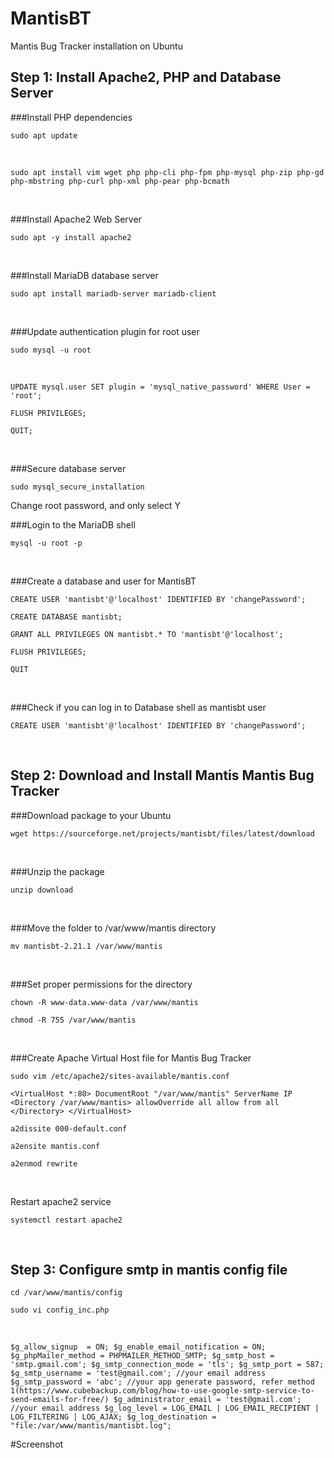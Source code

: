 # MantisBT

Mantis Bug Tracker installation on Ubuntu
<br>

<!-- ----------------------------------------------------- -->
## Step 1: Install Apache2, PHP and Database Server

###Install PHP dependencies
```
sudo apt update
```
<br>

```
sudo apt install vim wget php php-cli php-fpm php-mysql php-zip php-gd php-mbstring php-curl php-xml php-pear php-bcmath
```
<br>

###Install Apache2 Web Server
```
sudo apt -y install apache2
```
<br>

###Install MariaDB database server
```
sudo apt install mariadb-server mariadb-client
```
<br>

###Update authentication plugin for root user
```
sudo mysql -u root
```
<br>

```mysql
UPDATE mysql.user SET plugin = 'mysql_native_password' WHERE User = 'root';
```
```mysql
FLUSH PRIVILEGES;
```
```mysql
QUIT;
```
<br>

###Secure database server
```
sudo mysql_secure_installation
```
Change root password, and only select Y
<br>

###Login to the MariaDB shell
```
mysql -u root -p
```
<br>

###Create a database and user for MantisBT
```mysql
CREATE USER 'mantisbt'@'localhost' IDENTIFIED BY 'changePassword';
```
```mysql
CREATE DATABASE mantisbt;
```
```mysql
GRANT ALL PRIVILEGES ON mantisbt.* TO 'mantisbt'@'localhost';
```
```mysql
FLUSH PRIVILEGES;
```
```mysql
QUIT
```
<br>

###Check if you can log in to Database shell as mantisbt user
```
CREATE USER 'mantisbt'@'localhost' IDENTIFIED BY 'changePassword';
```
<br>

<!-- ----------------------------------------------------- -->
## Step 2: Download and Install Mantis Mantis Bug Tracker

###Download package to your Ubuntu
```
wget https://sourceforge.net/projects/mantisbt/files/latest/download
```
<br>

###Unzip the package
```
unzip download
```
<br>

###Move the folder to /var/www/mantis directory
```
mv mantisbt-2.21.1 /var/www/mantis
```
<br>

###Set proper permissions for the directory
```
chown -R www-data.www-data /var/www/mantis
```
```
chmod -R 755 /var/www/mantis
```
<br>

###Create Apache Virtual Host file for Mantis Bug Tracker
```
sudo vim /etc/apache2/sites-available/mantis.conf
```
`
<VirtualHost *:80>
        DocumentRoot "/var/www/mantis"
        ServerName IP
        <Directory /var/www/mantis>
                allowOverride all
                allow from all
        </Directory>
</VirtualHost>
`
```
a2dissite 000-default.conf
```
```
a2ensite mantis.conf
```
```
a2enmod rewrite
```
<br>

Restart apache2 service
```
systemctl restart apache2
```
<br>

<!-- ----------------------------------------------------- -->
## Step 3: Configure smtp in mantis config file

```
cd /var/www/mantis/config
```
```
sudo vi config_inc.php
```
<br>

`
$g_allow_signup  = ON;
$g_enable_email_notification = ON;
$g_phpMailer_method = PHPMAILER_METHOD_SMTP;
$g_smtp_host = 'smtp.gmail.com';
$g_smtp_connection_mode = 'tls';
$g_smtp_port = 587;
$g_smtp_username = 'test@gmail.com'; //your email address
$g_smtp_password = 'abc'; //your app generate password, refer method 1(https://www.cubebackup.com/blog/how-to-use-google-smtp-service-to-send-emails-for-free/)
$g_administrator_email = 'test@gmail.com'; //your email address
$g_log_level = LOG_EMAIL | LOG_EMAIL_RECIPIENT | LOG_FILTERING | LOG_AJAX;
$g_log_destination = "file:/var/www/mantis/mantisbt.log";
`

#Screenshot
